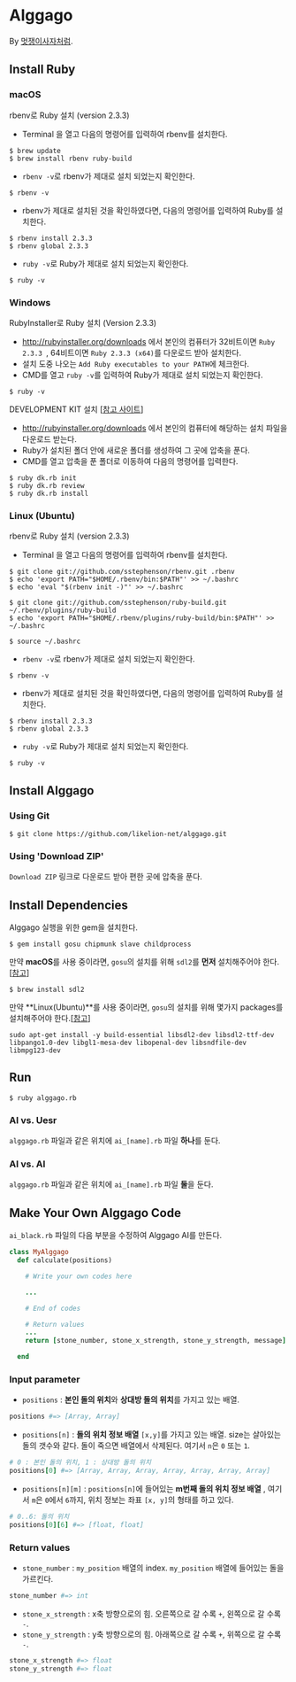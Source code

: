 # Alggago
By [멋쟁이사자처럼](http://likelion.net).

## Install Ruby

### macOS

rbenv로 Ruby 설치 (version 2.3.3)

* Terminal 을 열고 다음의 명령어를 입력하여 rbenv를 설치한다.
```console
$ brew update
$ brew install rbenv ruby-build
```
* `rbenv -v`로 rbenv가 제대로 설치 되었는지 확인한다.
```console
$ rbenv -v
```
* rbenv가 제대로 설치된 것을 확인하였다면, 다음의 명령어를 입력하여 Ruby를 설치한다.
```console
$ rbenv install 2.3.3
$ rbenv global 2.3.3
```
* `ruby -v`로 Ruby가 제대로 설치 되었는지 확인한다.
```console
$ ruby -v
```

### Windows

RubyInstaller로 Ruby 설치 (Version 2.3.3)
* http://rubyinstaller.org/downloads 에서 본인의 컴퓨터가 32비트이면 `Ruby 2.3.3 `, 64비트이면 `Ruby 2.3.3 (x64)`를 다운로드 받아 설치한다.
* 설치 도중 나오는 `Add Ruby executables to your PATH`에 체크한다.
* CMD를 열고 `ruby -v`를 입력하여 Ruby가 제대로 설치 되었는지 확인한다.
```console
$ ruby -v
```

DEVELOPMENT KIT 설치 [[참고 사이트](https://github.com/oneclick/rubyinstaller/wiki/Development-Kit)]
* http://rubyinstaller.org/downloads 에서 본인의 컴퓨터에 해당하는 설치 파일을 다운로드 받는다.
* Ruby가 설치된 폴더 안에 새로운 폴더를 생성하여 그 곳에 압축을 푼다.
* CMD를 열고 압축을 푼 폴더로 이동하여 다음의 명령어를 입력한다.
```console
$ ruby dk.rb init
$ ruby dk.rb review
$ ruby dk.rb install
```

### Linux (Ubuntu)

rbenv로 Ruby 설치 (version 2.3.3)
* Terminal 을 열고 다음의 명령어를 입력하여 rbenv를 설치한다.
```console
$ git clone git://github.com/sstephenson/rbenv.git .rbenv
$ echo 'export PATH="$HOME/.rbenv/bin:$PATH"' >> ~/.bashrc
$ echo 'eval "$(rbenv init -)"' >> ~/.bashrc

$ git clone git://github.com/sstephenson/ruby-build.git ~/.rbenv/plugins/ruby-build
$ echo 'export PATH="$HOME/.rbenv/plugins/ruby-build/bin:$PATH"' >> ~/.bashrc

$ source ~/.bashrc
```
* `rbenv -v`로 rbenv가 제대로 설치 되었는지 확인한다.
```console
$ rbenv -v
```
* rbenv가 제대로 설치된 것을 확인하였다면, 다음의 명령어를 입력하여 Ruby를 설치한다.

```console
$ rbenv install 2.3.3
$ rbenv global 2.3.3
```
* `ruby -v`로 Ruby가 제대로 설치 되었는지 확인한다.
```console
$ ruby -v
```

## Install Alggago

### Using Git
```console
$ git clone https://github.com/likelion-net/alggago.git
```

### Using 'Download ZIP'

`Download ZIP` 링크로 다운로드 받아 편한 곳에 압축을 푼다.

## Install Dependencies
Alggago 실행을 위한 gem을 설치한다.
```console
$ gem install gosu chipmunk slave childprocess
```

만약 **macOS**를 사용 중이라면, `gosu`의 설치를 위해 `sdl2`를 **먼저** 설치해주어야 한다.[[참고](https://github.com/gosu/gosu/wiki/Getting-Started-on-OS-X)]
```console
$ brew install sdl2
```

만약 **Linux(Ubuntu)**를 사용 중이라면, `gosu`의 설치를 위해 몇가지 packages를 설치해주어야 한다.[[참고](https://github.com/gosu/gosu/wiki/Getting-Started-on-Linux)]
```console
sudo apt-get install -y build-essential libsdl2-dev libsdl2-ttf-dev libpango1.0-dev libgl1-mesa-dev libopenal-dev libsndfile-dev libmpg123-dev
```


## Run
```console
$ ruby alggago.rb
```

### AI vs. Uesr
`alggago.rb` 파일과 같은 위치에 `ai_[name].rb` 파일 **하나**를 둔다.

### AI vs. AI
`alggago.rb` 파일과 같은 위치에 `ai_[name].rb` 파일 **둘**을 둔다.

## Make Your Own Alggago Code
`ai_black.rb` 파일의 다음 부분을 수정하여 Alggago AI를 만든다.

```ruby
class MyAlggago
  def calculate(positions)

    # Write your own codes here

    ...

    # End of codes

    # Return values
    ...
    return [stone_number, stone_x_strength, stone_y_strength, message]

  end
```

### Input parameter
- `positions` : **본인 돌의 위치**와 **상대방 돌의 위치**를 가지고 있는 배열.
```ruby
positions #=> [Array, Array]
```

- `positions[n]` : **돌의 위치 정보 배열** `[x,y]`를 가지고 있는 배열. size는 살아있는 돌의 갯수와 같다. 돌이 죽으면 배열에서 삭제된다. 여기서 `n`은 `0` 또는 `1`.
```ruby
# 0 : 본인 돌의 위치, 1 : 상대방 돌의 위치
positions[0] #=> [Array, Array, Array, Array, Array, Array, Array]
```

- `positions[n][m]` : `positions[n]`에 들어있는 **m번째 돌의 위치 정보 배열** , 여기서 `m`은 `0`에서 `6`까지, 위치 정보는 좌표 `[x, y]`의 형태를 하고 있다.
```ruby
# 0..6: 돌의 위치
positions[0][6] #=> [float, float]
```

### Return values
- `stone_number` : `my_position` 배열의 index. `my_position` 배열에 들어있는 돌을 가르킨다.
```ruby
stone_number #=> int
```
- `stone_x_strength` : x축 방향으로의 힘. 오른쪽으로 갈 수록 `+`, 왼쪽으로 갈 수록 `-`.
- `stone_y_strength` : y축 방향으로의 힘. 아래쪽으로 갈 수록 `+`, 위쪽으로 갈 수록 `-`.
```ruby
stone_x_strength #=> float
stone_y_strength #=> float
```
